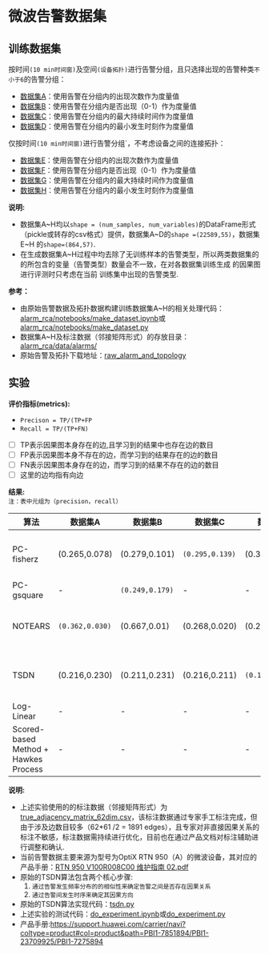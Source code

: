 # 微波告警数据集
## 训练数据集
按时间`(10 min时间窗)`及空间`(设备拓扑)`进行告警分组，且只选择出现的告警种类`不小于6`的告警分组：
* [数据集A](../data/alarms/sample_train_a.csv)：使用告警在分组内的出现次数作为度量值
* [数据集B](../data/alarms/sample_train_b.csv)：使用告警在分组内是否出现（0-1）作为度量值
* [数据集C](../data/alarms/sample_train_c.csv)：使用告警在分组内的最大持续时间作为度量值
* [数据集D](../data/alarms/sample_train_d.csv)：使用告警在分组内的最小发生时刻作为度量值

仅按时间`(10 min时间窗)`进行告警分组`，不考虑设备之间的连接拓扑：
* [数据集E](../data/alarms/sample_train_e.csv)：使用告警在分组内的出现次数作为度量值
* [数据集F](../data/alarms/sample_train_f.csv)：使用告警在分组内是否出现（0-1）作为度量值
* [数据集G](../data/alarms/sample_train_g.csv)：使用告警在分组内的最大持续时间作为度量值
* [数据集H](../data/alarms/sample_train_h.csv)：使用告警在分组内的最小发生时刻作为度量值

**说明:**  
* 数据集A~H均以`shape = (num_samples, num_variables)`的DataFrame形式（pickle或转存的csv格式）提供，数据集A~D的`shape =(22589,55)`，数据集E~H 的`shape=(864,57)`.
* 在生成数据集A~H过程中均去除了无训练样本的告警类型，所以两类数据集的的所包含的变量（告警类型）数量会不一致，在对各数据集训练生成 的因果图进行评测时只考虑在当前
  训练集中出现的告警类型.

**参考：**  
* 由原始告警数据及拓扑数据构建训练数据集A~H的相关处理代码： [alarm_rca/notebooks/make_dataset.ipynb](../notebooks/make_dataset.ipynb)或[alarm_rca/notebooks/make_dataset.py](../notebooks/make_dataset.py)
* 数据集A~H及标注数据（邻接矩阵形式）的存放目录：[alarm_rca/data/alarms/](../data/alarms/)
* 原始告警及拓扑下载地址：[raw_alarm_and_topology](https://onebox.huawei.com/p/2a27269ef77ceebcc10422e61bd857f7)

## 实验

**评价指标(metrics):**  
* `Precison = TP/(TP+FP`     
* `Recall = TP/(TP+FN)`   


* [ ] TP表示因果图本身存在的边,且学习到的结果中也存在边的数目
* [ ] FP表示因果图本身不存在的边，而学习到的结果存在的边的数目
* [ ] FN表示因果图本身存在的边，而学习到的结果不存在的边的数目
* [ ] 这里的边均指有向边

**结果:**  
`注：表中元组为（precision，recall）`

| 算法                                 | 数据集A         | 数据集B         | 数据集C         | 数据集E          | 数据集F       | 数据集G         | 原始数据集      | 总耗时                 |
| ------------------------------------ | --------------- | --------------- | --------------- | ---------------- | ------------- | --------------- | --------------- | ---------------------- |
| PC-fisherz                           | (0.265,0.078)   | (0.279,0.101)   | `(0.295,0.139)` | (0.309,0.101)    | (0.160,0.013) | (0.22,0.045)    | -               | 6个数据集，共耗时2501s |
| PC-gsquare                           | -               | `(0.249,0.179)` | -               | -                | (0.167,0.013) | -               | -               | -                      |
| NOTEARS                              | `(0.362,0.030)` | (0.667,0.01)    | (0.268,0.020)   | (0.217,0.108)    | (0.192,0.008) | `(0.260,0.106)` | -               | 6个数据集，共耗时2230s |
| TSDN                                 | (0.216,0.230)   | (0.211,0.231)   | (0.216,0.211)   | `(0.191,0.376) ` | (0.179,0.101) | `(0.208,0.358)` | -               | 6个数据集，共耗时28s   |
| Log-Linear                           | -               | -               | -               | -                | -             | -               | `(0.247,0.471)` | -                      |
| Scored-based Method + Hawkes Process | -               | -               | -               | -                | -             | -               | `(0.325,0.22) ` | -                      |

**说明:**  
* 上述实验使用的的标注数据（邻接矩阵形式）为[true_adjacency_matrix_62dim.csv](../data/alarms/true_adjacency_matrix_62dim.csv)，该标注数据通过专家手工标注完成，但由于涉及边数目较多（62*61 /2 = 1891 edges），且专家对非直接因果关系的标注不敏感，标注数据需持续进行优化，目前也在通过产品文档对标注辅助进行调整和确认.
* 当前告警数据主要来源为型号为OptiX RTN 950（A）的微波设备，其对应的产品手册：[RTN 950 V100R008C00 维护指南 02.pdf](../data/alarms/RTN950V100R008C00_manual.pdf)
* 原始的TSDN算法包含两个核心步骤:
    1.  `通过告警发生频率分布的的相似性来确定告警之间是否存在因果关系`
    2.  `通过告警间发生时序来确定其因果方向`
* 原始的TSDN算法实现代码：[tsdn.py](./src/algorithms/tsdn.py)
* 上述实验的测试代码：[do_experiment.ipynb](./experiment/do_experiment.ipynb)或[do_experiment.py](./experiment/do_experiment.py) 
* 产品手册:https://support.huawei.com/carrier/navi?coltype=product#col=product&path=PBI1-7851894/PBI1-23709925/PBI1-7275894